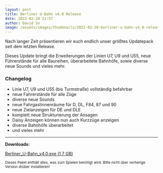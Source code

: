 ```yaml
---
layout: post
title: Berliner U-Bahn v4.0 Release
date: 2022-02-20 21:57
author: David Sn
image: /assets/images/thumbnails/2022-02-20-berliner-u-bahn-v4.0-release.jpg
---
```

Nach langer Zeit präsentieren wir euch endlich unser größtes Updatepack seit dem letzten Release.

Dieses Update bringt die Erweiterungen der Linien U7, U9 und U55, neue Führerstände für alle Baureihen, überarbeitete Bahnhöfe, sowie diverse neue Sounds und vieles mehr.

### Changelog

- Linie U7, U9 und U55 (bis Turmstraße) vollständig befahrbar
- neue Fahrerstände für alle Züge
- diverse neue Sounds
- neue Fahrgastinnenräume für D, DL, F84, 87 und 90
- neue Zielanzeigen für DE und DLE
- komplett neue Strukturierung der Ansagen
- Daisy Anzeigen können nun auch Kurzzüge anzeigen
- diverse Bahnhöfe überarbeitet
- und vieles mehr

---

**Downloads:**

<a href="{{ '/files/v4.0/Berliner_U-Bahn_v4.0.exe' | relative_url }}" class="btn btn-success"><i class="fa fa-file-zip-o fa-fw"></i> Berliner_U-Bahn_v4.0.exe (1,7 GB)</a>

<small>Dieses Paket enthält alles, was zum Spielen benötigt wird. Bitte nicht über vorherige Version drüber installieren!</small>
